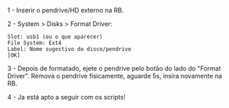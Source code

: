 1 - Inserir o pendrive/HD externo na RB.

2 - System > Disks > Format Driver:

	Slot: usb1 (ou o que aparecer)
	File System: Ext4
	Label: Nome sugestivo do disco/pendrive
	[OK]
	
3 - Depois de formatado, ejete o pendrive pelo botão do lado do "Format Driver".
	Remova o pendrive fisicamente, aguarde 5s, insira novamente na RB.

4 - Ja está apto a seguir com os scripts!
